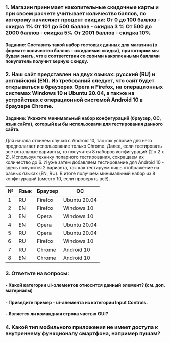 ### 1. Магазин принимает накопительные скидочные карты и при своем расчете учитывает количество баллов, по которому начисляет процент скидки: От 0 до 100 баллов - скидка 1% От 101 до 500 баллов - скидка 3 % От 500 до 2000 баллов - скидка 5% От 2001 баллов - скидка 10%

#### Задание: Составить такой набор тестовых данных для магазина (в формате количество баллов - ожидаемая скидка), при котором мы будем знать, что в соответствии со своими накопленными баллами покупатель получит верную скидку.

### 2. Наш сайт представлен на двух языках: русский (RU) и английский (EN). Из требований следует, что сайт будет открываться в браузерах Opera и Firefox, на операционных системах Windows 10 и Ubuntu 20.04, а также на устройствах с операционной системой Android 10 в браузере Chrome.
#### Задание: Укажите минимальный набор конфигураций (браузер, ОС, язык сайта), который вы бы использовали для тестирования данного сайта.

Для начала откинем случай с Android 10, так как условие для него предполагает использование только Chrome. 
Далее, если тестировать все остальные варианты, то получится 8 наборов конфигураций (2 x 2 x 2). Используя технику попарного тестирования, сокращаем их количество до 6.
И уже затем добавляем тестирование для Android 10 - здесь получится  2 варианта, так как тестируем лишь отображение на разных языках (EN, RU). 
В итоге получаем минимальный набор из 8 конфигураций (вместо 10, если проверять всё).

| №	| Язык | Браузер | ОС | 
| - | - | - | - |
| 1 | 	RU | 	Firefox | 	Ubuntu 20.04 | 
| 2 | 	EN | 	Firefox | 	Windows 10 |
| 3 | 	EN | 	Opera | Windows 10 |
| 4 | 	EN | 	Opera | Ubuntu 20.04 |
| 5 | 	RU | 	Opera | Ubuntu 20.04 |
| 6 | 	RU | 	Firefox | Windows 10 | 
| 7 | RU	| Chrome	| Android 10 |
| 8 | EN	| Chrome	| Android 10 |


### 3. Ответьте на вопросы:
#### - Какой категории ui-элементов относится данный элемент? (см. доп. материалы) 
#### - Приведите пример - ui-элемента из категории Input Controls.
#### - Является ли командная строка частью GUI?

### 4. Какой тип мобильного приложения не имеет доступа к внутреннему функционалу смартфона, например пушам?
